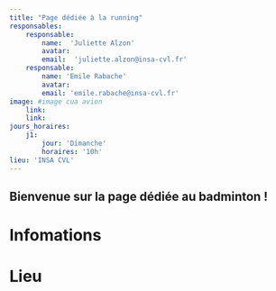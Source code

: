 ```yaml
---
title: "Page dédiée à la running"
responsables:   
    responsable:
        name:  'Juliette Alzon'
        avatar:
        email:  'juliette.alzon@insa-cvl.fr'
    responsable:
        name: 'Emile Rabache'
        avatar:
        email: 'emile.rabache@insa-cvl.fr'
image: #image cua avion
    link:
    link:
jours_horaires:
    j1:
        jour: 'Dimanche' 
        horaires: '10h'
lieu: 'INSA CVL'
---
```


## Bienvenue sur la page dédiée au badminton !
# Infomations


# Lieu